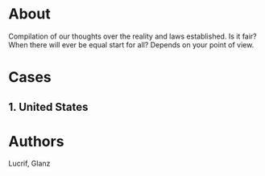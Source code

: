 # About
Compilation of our thoughts over the reality and laws established. Is it fair? When there will ever be equal start for all? Depends on your point of view.

# Cases
## 1. United States

# Authors
Lucrif, Glanz
